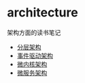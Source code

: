 # architecture

架构方面的读书笔记

- [分层架构](/layered.md)
- [事件驱动架构](/event-driven.md)
- [微内核架构](/microkernel.md)
- [微服务架构](/microservices.md)

